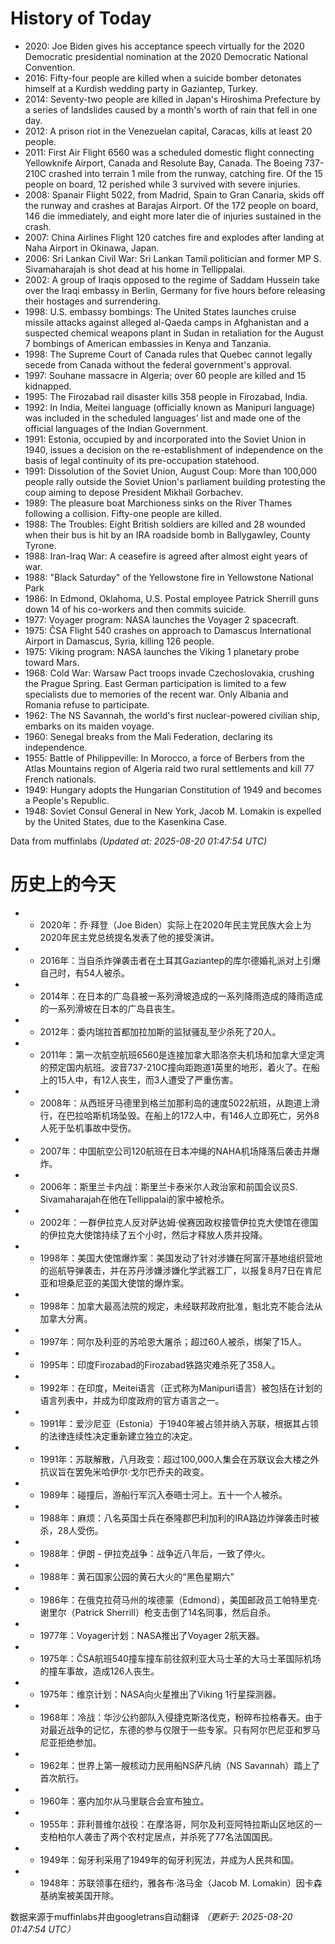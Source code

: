 # History of Today 

- 2020: Joe Biden gives his acceptance speech virtually for the 2020 Democratic presidential nomination at the 2020 Democratic National Convention.
- 2016: Fifty-four people are killed when a suicide bomber detonates himself at a Kurdish wedding party in Gaziantep, Turkey.
- 2014: Seventy-two people are killed in Japan's Hiroshima Prefecture by a series of landslides caused by a month's worth of rain that fell in one day.
- 2012: A prison riot in the Venezuelan capital, Caracas, kills at least 20 people.
- 2011: First Air Flight 6560 was a scheduled domestic flight connecting Yellowknife Airport, Canada and Resolute Bay, Canada. The Boeing 737-210C crashed into terrain 1 mile from the runway, catching fire. Of the 15 people on board, 12 perished while 3 survived with severe injuries.
- 2008: Spanair Flight 5022, from Madrid, Spain to Gran Canaria, skids off the runway and crashes at Barajas Airport. Of the 172 people on board, 146 die immediately, and eight more later die of injuries sustained in the crash.
- 2007: China Airlines Flight 120 catches fire and explodes after landing at Naha Airport in Okinawa, Japan.
- 2006: Sri Lankan Civil War: Sri Lankan Tamil politician and former MP S. Sivamaharajah is shot dead at his home in Tellippalai.
- 2002: A group of Iraqis opposed to the regime of Saddam Hussein take over the Iraqi embassy in Berlin, Germany for five hours before releasing their hostages and surrendering.
- 1998: U.S. embassy bombings: The United States launches cruise missile attacks against alleged al-Qaeda camps in Afghanistan and a suspected chemical weapons plant in Sudan in retaliation for the August 7 bombings of American embassies in Kenya and Tanzania.
- 1998: The Supreme Court of Canada rules that Quebec cannot legally secede from Canada without the federal government's approval.
- 1997: Souhane massacre in Algeria; over 60 people are killed and 15 kidnapped.
- 1995: The Firozabad rail disaster kills 358 people in Firozabad, India.
- 1992: In India, Meitei language (officially known as Manipuri language) was included in the scheduled languages' list and made one of the official languages of the Indian Government.
- 1991: Estonia, occupied by and incorporated into the Soviet Union in 1940, issues a decision on the re-establishment of independence on the basis of legal continuity of its pre-occupation statehood.
- 1991: Dissolution of the Soviet Union, August Coup: More than 100,000 people rally outside the Soviet Union's parliament building protesting the coup aiming to depose President Mikhail Gorbachev.
- 1989: The pleasure boat Marchioness sinks on the River Thames following a collision. Fifty-one people are killed.
- 1988: The Troubles: Eight British soldiers are killed and 28 wounded when their bus is hit by an IRA roadside bomb in Ballygawley, County Tyrone.
- 1988: Iran-Iraq War: A ceasefire is agreed after almost eight years of war.
- 1988: "Black Saturday" of the Yellowstone fire in Yellowstone National Park
- 1986: In Edmond, Oklahoma, U.S. Postal employee Patrick Sherrill guns down 14 of his co-workers and then commits suicide.
- 1977: Voyager program: NASA launches the Voyager 2 spacecraft.
- 1975: ČSA Flight 540 crashes on approach to Damascus International Airport in Damascus, Syria, killing 126 people.
- 1975: Viking program: NASA launches the Viking 1 planetary probe toward Mars.
- 1968: Cold War: Warsaw Pact troops invade Czechoslovakia, crushing the Prague Spring. East German participation is limited to a few specialists due to memories of the recent war. Only Albania and Romania refuse to participate.
- 1962: The NS Savannah, the world's first nuclear-powered civilian ship, embarks on its maiden voyage.
- 1960: Senegal breaks from the Mali Federation, declaring its independence.
- 1955: Battle of Philippeville: In Morocco, a force of Berbers from the Atlas Mountains region of Algeria raid two rural settlements and kill 77 French nationals.
- 1949: Hungary adopts the Hungarian Constitution of 1949 and becomes a People's Republic.
- 1948: Soviet Consul General in New York, Jacob M. Lomakin is expelled by the United States, due to the Kasenkina Case.

Data from muffinlabs
*(Updated at: 2025-08-20 01:47:54 UTC)*

# 历史上的今天 

- -  2020年：乔·拜登（Joe Biden）实际上在2020年民主党民族大会上为2020年民主党总统提名发表了他的接受演讲。
- -  2016年：当自杀炸弹袭击者在土耳其Gaziantep的库尔德婚礼派对上引爆自己时，有54人被杀。
- -  2014年：在日本的广岛县被一系列滑坡造成的一系列降雨造成的降雨造成的一系列滑坡在日本的广岛县丧生。
- -  2012年：委内瑞拉首都加拉加斯的监狱骚乱至少杀死了20人。
- -  2011年：第一次航空航班6560是连接加拿大耶洛奈夫机场和加拿大坚定湾的预定国内航班。波音737-210C撞向距跑道1英里的地形，着火了。在船上的15人中，有12人丧生，而3人遭受了严重伤害。
- -  2008年：从西班牙马德里到格兰加那利岛的速度5022航班，从跑道上滑行，在巴拉哈斯机场坠毁。在船上的172人中，有146人立即死亡，另外8人死于坠机事故中受伤。
- -  2007年：中国航空公司120航班在日本冲绳的NAHA机场降落后袭击并爆炸。
- -  2006年：斯里兰卡内战：斯里兰卡泰米尔人政治家和前国会议员S. Sivamaharajah在他在Tellippalai的家中被枪杀。
- -  2002年：一群伊拉克人反对萨达姆·侯赛因政权接管伊拉克大使馆在德国的伊拉克大使馆持续了五个小时，然后才释放人质并投降。
- -  1998年：美国大使馆爆炸案：美国发动了针对涉嫌在阿富汗基地组织营地的巡航导弹袭击，并在苏丹涉嫌涉嫌化学武器工厂，以报复8月7日在肯尼亚和坦桑尼亚的美国大使馆的爆炸案。
- -  1998年：加拿大最高法院的规定，未经联邦政府批准，魁北克不能合法从加拿大分离。
- -  1997年：阿尔及利亚的苏哈恩大屠杀；超过60人被杀，绑架了15人。
- -  1995年：印度Firozabad的Firozabad铁路灾难杀死了358人。
- -  1992年：在印度，Meitei语言（正式称为Manipuri语言）被包括在计划的语言列表中，并成为印度政府的官方语言之一。
- -  1991年：爱沙尼亚（Estonia）于1940年被占领并纳入苏联，根据其占领的法律连续性决定重新建立独立的决定。
- -  1991年：苏联解散，八月政变：超过100,000人集会在苏联议会大楼之外抗议旨在罢免米哈伊尔·戈尔巴乔夫的政变。
- -  1989年：碰撞后，游船行军沉入泰晤士河上。五十一个人被杀。
- -  1988年：麻烦：八名英国士兵在泰隆郡巴利加利的IRA路边炸弹袭击时被杀，28人受伤。
- -  1988年：伊朗 - 伊拉克战争：战争近八年后，一致了停火。
- -  1988年：黄石国家公园的黄石大火的“黑色星期六”
- -  1986年：在俄克拉荷马州的埃德蒙（Edmond），美国邮政员工帕特里克·谢里尔（Patrick Sherrill）枪支击倒了14名同事，然后自杀。
- -  1977年：Voyager计划：NASA推出了Voyager 2航天器。
- -  1975年：ČSA航班540撞车撞车前往叙利亚大马士革的大马士革国际机场的撞车事故，造成126人丧生。
- -  1975年：维京计划：NASA向火星推出了Viking 1行星探测器。
- -  1968年：冷战：华沙公约部队入侵捷克斯洛伐克，粉碎布拉格春天。由于对最近战争的记忆，东德的参与仅限于一些专家。只有阿尔巴尼亚和罗马尼亚拒绝参加。
- -  1962年：世界上第一艘核动力民用船NS萨凡纳（NS Savannah）踏上了首次航行。
- -  1960年：塞内加尔从马里联合会宣布独立。
- -  1955年：菲利普维尔战役：在摩洛哥，阿尔及利亚阿特拉斯山区地区的一支柏柏尔人袭击了两个农村定居点，并杀死了77名法国国民。
- -  1949年：匈牙利采用了1949年的匈牙利宪法，并成为人民共和国。
- -  1948年：苏联领事在纽约，雅各布·洛马金（Jacob M. Lomakin）因卡森基纳案被美国开除。

数据来源于muffinlabs并由googletrans自动翻译
*（更新于: 2025-08-20 01:47:54 UTC）*